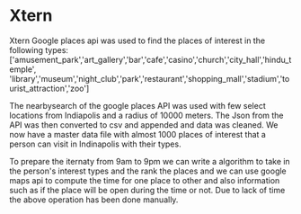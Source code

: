 # Xtern
Xtern
Google places api was used to find the places of interest in the following types: ['amusement_park','art_gallery','bar','cafe','casino','church','city_hall','hindu_temple',
'library','museum','night_club','park','restaurant','shopping_mall','stadium','tourist_attraction','zoo']

The nearbysearch of the google places API was used with few select locations from Indiapolis and a radius of 10000 meters.
The Json from the API was then converted to csv and appended and data was cleaned. We now have a master data file with almost 1000 places of interest that a person can visit in Indinapolis with their types.

To prepare the iternaty from 9am to 9pm we can write a algorithm to take in the person's interest types and the rank the places and we can use google maps api to compute the time for one place to other and also information such as if the place will be open during the time or not. Due to lack of time the above operation has been done manually.
